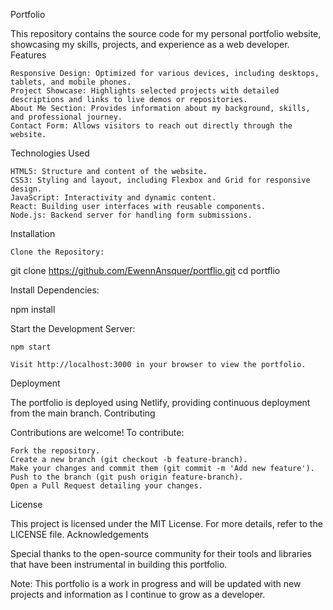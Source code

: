 Portfolio

This repository contains the source code for my personal portfolio website, showcasing my skills, projects, and experience as a web developer.
Features

    Responsive Design: Optimized for various devices, including desktops, tablets, and mobile phones.
    Project Showcase: Highlights selected projects with detailed descriptions and links to live demos or repositories.
    About Me Section: Provides information about my background, skills, and professional journey.
    Contact Form: Allows visitors to reach out directly through the website.

Technologies Used

    HTML5: Structure and content of the website.
    CSS3: Styling and layout, including Flexbox and Grid for responsive design.
    JavaScript: Interactivity and dynamic content.
    React: Building user interfaces with reusable components.
    Node.js: Backend server for handling form submissions.

Installation

    Clone the Repository:

git clone https://github.com/EwennAnsquer/portflio.git
cd portflio

Install Dependencies:

npm install

Start the Development Server:

    npm start

    Visit http://localhost:3000 in your browser to view the portfolio.

Deployment

The portfolio is deployed using Netlify, providing continuous deployment from the main branch.
Contributing

Contributions are welcome! To contribute:

    Fork the repository.
    Create a new branch (git checkout -b feature-branch).
    Make your changes and commit them (git commit -m 'Add new feature').
    Push to the branch (git push origin feature-branch).
    Open a Pull Request detailing your changes.

License

This project is licensed under the MIT License. For more details, refer to the LICENSE file.
Acknowledgements

Special thanks to the open-source community for their tools and libraries that have been instrumental in building this portfolio.

Note: This portfolio is a work in progress and will be updated with new projects and information as I continue to grow as a developer.
